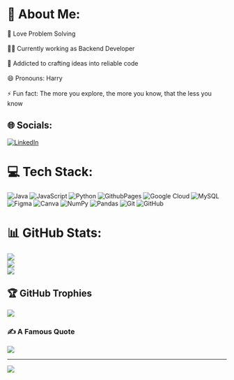 # 💫 About Me:
👀 Love Problem Solving<br><br>👩‍💻 Currently working as Backend Developer<br><br>🧠 Addicted to crafting ideas into reliable code<br><br>😄 Pronouns: Harry<br><br>⚡ Fun fact: The more you explore, the more you know, that the less you know


## 🌐 Socials:
[![LinkedIn](https://img.shields.io/badge/LinkedIn-%230077B5.svg?logo=linkedin&logoColor=white)](https://linkedin.com/in/muhammad-yousuf952) 

# 💻 Tech Stack:
![Java](https://img.shields.io/badge/java-%23ED8B00.svg?style=for-the-badge&logo=openjdk&logoColor=white) ![JavaScript](https://img.shields.io/badge/javascript-%23323330.svg?style=for-the-badge&logo=javascript&logoColor=%23F7DF1E) ![Python](https://img.shields.io/badge/python-3670A0?style=for-the-badge&logo=python&logoColor=ffdd54) ![GithubPages](https://img.shields.io/badge/github%20pages-121013?style=for-the-badge&logo=github&logoColor=white) ![Google Cloud](https://img.shields.io/badge/GoogleCloud-%234285F4.svg?style=for-the-badge&logo=google-cloud&logoColor=white) ![MySQL](https://img.shields.io/badge/mysql-4479A1.svg?style=for-the-badge&logo=mysql&logoColor=white) ![Figma](https://img.shields.io/badge/figma-%23F24E1E.svg?style=for-the-badge&logo=figma&logoColor=white) ![Canva](https://img.shields.io/badge/Canva-%2300C4CC.svg?style=for-the-badge&logo=Canva&logoColor=white) ![NumPy](https://img.shields.io/badge/numpy-%23013243.svg?style=for-the-badge&logo=numpy&logoColor=white) ![Pandas](https://img.shields.io/badge/pandas-%23150458.svg?style=for-the-badge&logo=pandas&logoColor=white) ![Git](https://img.shields.io/badge/git-%23F05033.svg?style=for-the-badge&logo=git&logoColor=white) ![GitHub](https://img.shields.io/badge/github-%23121011.svg?style=for-the-badge&logo=github&logoColor=white)
# 📊 GitHub Stats:
![](https://github-readme-stats.vercel.app/api?username=yousuf-git&theme=dark&hide_border=false&include_all_commits=true&count_private=true)<br/>
![](https://github-readme-streak-stats.herokuapp.com/?user=yousuf-git&theme=dark&hide_border=false)<br/>
![](https://github-readme-stats.vercel.app/api/top-langs/?username=yousuf-git&theme=dark&hide_border=false&include_all_commits=true&count_private=true&layout=compact)

## 🏆 GitHub Trophies
![](https://github-profile-trophy.vercel.app/?username=yousuf-git&theme=radical&no-frame=false&no-bg=true&margin-w=4)

### ✍️ A Famous Quote
![](https://quotes-github-readme.vercel.app/api?type=horizontal&theme=dark)

---
[![](https://visitcount.itsvg.in/api?id=yousuf-git&icon=2&color=3)](https://visitcount.itsvg.in)
